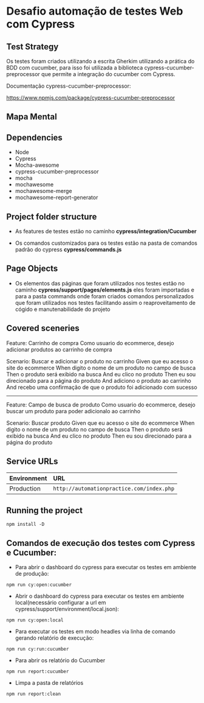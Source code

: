 # Desafio automação de testes Web com Cypress

## Test Strategy

Os testes foram criados utilizando a escrita Gherkim utilizando a prática do BDD com cucumber, para isso foi utilizada a biblioteca cypress-cucumber-preprocessor que permite a integração do cucumber com Cypress.

Documentação cypress-cucumber-preprocessor:

https://www.npmjs.com/package/cypress-cucumber-preprocessor 

## Mapa Mental


## Dependencies

* Node
* Cypress
* Mocha-awesome
* cypress-cucumber-preprocessor
* mocha
* mochawesome
* mochawesome-merge
* mochawesome-report-generator

## Project folder structure

*  As features de testes estão no caminho **cypress/integration/Cucumber**

*  Os comandos customizados para os testes estão na pasta de comandos padrão do cypress **cypress/commands.js**

## Page Objects

* Os elementos das páginas que foram utilizados nos testes estão no caminho **cypress/support/pages/elements.js** 
eles foram importadas e para a pasta commands onde foram criados comandos personalizados que foram utilizados nos testes
facilitando assim o reaproveitamento de cógido e manutenabilidade do projeto

## Covered sceneries

Feature: Carrinho de compra
    Como usuario do ecommerce, desejo adicionar produtos ao carrinho de compra

Scenario: Buscar e adicionar o produto no carrinho
    Given que eu acesso o site do ecommerce
    When digito o nome de um produto no campo de busca
    Then o produto será exibido na busca
    And eu clico no produto
    Then eu sou direcionado para a página do produto
    And adiciono o produto ao carrinho
    And recebo uma confirmação de que o produto foi adicionado com sucesso

---------------------------------------------------------------------------------

Feature: Campo de busca de produto
    Como usuario do ecommerce, desejo buscar um produto para poder adicionalo ao carrinho

Scenario: Buscar produto
    Given que eu acesso o site do ecommerce
    When digito o nome de um produto no campo de busca
    Then o produto será exibido na busca
    And eu clico no produto
    Then eu sou direcionado para a página do produto


## Service URLs
| Environment     | URL                                                                          |
|-----------------|:-----------------------------------------------------------------------------|
| Production        | `http://automationpractice.com/index.php` |

## Running the project

```shell
npm install -D
```

## Comandos de execução dos testes com Cypress e Cucumber:

* Para abrir o dashboard do cypress para executar os testes em ambiente de produção:

```shell
npm run cy:open:cucumber
```

* Abrir o dashboard do cypress para executar os testes em ambiente local(necessário configurar a url em cypress/support/environment/local.json):

```shell
npm run cy:open:local 
```
* Para executar os testes em modo headles via linha de comando gerando relatório de execução:

```shell
npm run cy:run:cucumber
```

* Para abrir os relatório do Cucumber

```shell
npm run report:cucumber
```

* Limpa a pasta de relatórios

```shell
npm run report:clean
```




